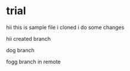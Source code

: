 # trial
hii this is sample file
 i cloned 
i do some changes

hii created branch

dog branch

fogg branch in remote
